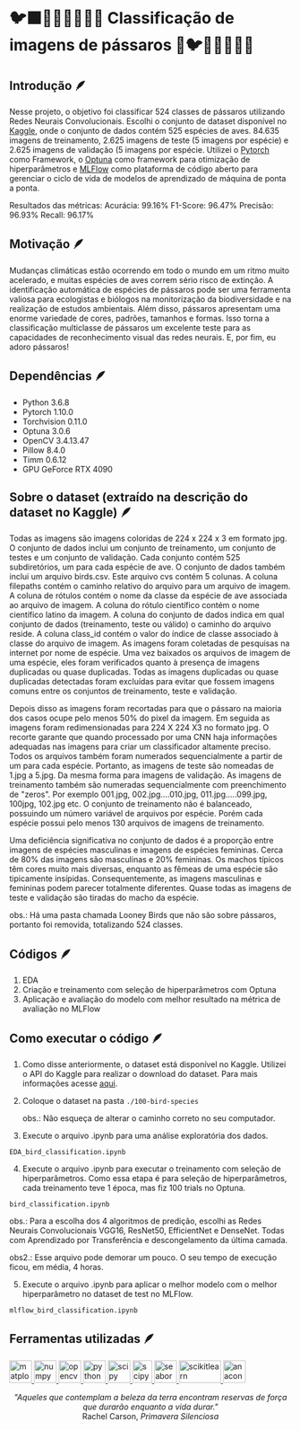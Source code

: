 # 🐦‍⬛🦜🦢🦅🦃🐓🦆 Classificação de imagens de pássaros 🐧🐦🦤🦉🦚🦩🪿

## Introdução 🪶
Nesse projeto, o objetivo foi classificar 524 classes de pássaros utilizando Redes Neurais Convolucionais. Escolhi o conjunto de dataset disponível no [Kaggle](https://www.kaggle.com/datasets/gpiosenka/100-bird-species), onde o conjunto de dados contém 525 espécies de aves. 84.635 imagens de treinamento, 2.625 imagens de teste (5 imagens por espécie) e 2.625 imagens de validação (5 imagens por espécie. Utilizei o [Pytorch](https://pytorch.org/) como Framework, o [Optuna](https://optuna.org/) como framework para otimização de hiperparâmetros e [MLFlow](https://mlflow.org/) como plataforma de código aberto para gerenciar o ciclo de vida de modelos de aprendizado de máquina de ponta a ponta.

Resultados das métricas:
Acurácia: 99.16%
F1-Score: 96.47%
Precisão: 96.93%
Recall: 96.17%

## Motivação 🪶
Mudanças climáticas estão ocorrendo em todo o mundo em um ritmo muito acelerado, e muitas espécies de aves correm sério risco de extinção. A identificação automática de espécies de pássaros pode ser uma ferramenta valiosa para ecologistas e biólogos na monitorização da biodiversidade e na realização de estudos ambientais. Além disso, pássaros apresentam uma enorme variedade de cores, padrões, tamanhos e formas. Isso torna a classificação multiclasse de pássaros um excelente teste para as capacidades de reconhecimento visual das redes neurais. E, por fim, eu adoro pássaros! 

## Dependências 🪶
- Python 3.6.8
- Pytorch 1.10.0
- Torchvision 0.11.0
- Optuna 3.0.6
- OpenCV 3.4.13.47
- Pillow 8.4.0
- Timm 0.6.12
- GPU GeForce RTX 4090

## Sobre o dataset (extraído na descrição do dataset no Kaggle) 🪶
Todas as imagens são imagens coloridas de 224 x 224 x 3 em formato jpg. O conjunto de dados inclui um conjunto de treinamento, um conjunto de testes e um conjunto de validação. Cada conjunto contém 525 subdiretórios, um para cada espécie de ave. O conjunto de dados também inclui um arquivo birds.csv. Este arquivo cvs contém 5 colunas. A coluna filepaths contém o caminho relativo do arquivo para um arquivo de imagem. A coluna de rótulos contém o nome da classe da espécie de ave associada ao arquivo de imagem. A coluna do rótulo científico contém o nome científico latino da imagem. A coluna do conjunto de dados indica em qual conjunto de dados (treinamento, teste ou válido) o caminho do arquivo reside. A coluna class_id contém o valor do índice de classe associado à classe do arquivo de imagem. As imagens foram coletadas de pesquisas na internet por nome de espécie. Uma vez baixados os arquivos de imagem de uma espécie, eles foram verificados quanto à presença de imagens duplicadas ou quase duplicadas. Todas as imagens duplicadas ou quase duplicadas detectadas foram excluídas para evitar que fossem imagens comuns entre os conjuntos de treinamento, teste e validação.

Depois disso as imagens foram recortadas para que o pássaro na maioria dos casos ocupe pelo menos 50% do pixel da imagem. Em seguida as imagens foram redimensionadas para 224 X 224 X3 no formato jpg. O recorte garante que quando processado por uma CNN haja informações adequadas nas imagens para criar um classificador altamente preciso. Todos os arquivos também foram numerados sequencialmente a partir de um para cada espécie. Portanto, as imagens de teste são nomeadas de 1.jpg a 5.jpg. Da mesma forma para imagens de validação. As imagens de treinamento também são numeradas sequencialmente com preenchimento de "zeros". Por exemplo 001.jpg, 002.jpg….010.jpg, 011.jpg…..099.jpg, 100jpg, 102.jpg etc. O conjunto de treinamento não é balanceado, possuindo um número variável de arquivos por espécie. Porém cada espécie possui pelo menos 130 arquivos de imagens de treinamento.

Uma deficiência significativa no conjunto de dados é a proporção entre imagens de espécies masculinas e imagens de espécies femininas. Cerca de 80% das imagens são masculinas e 20% femininas. Os machos típicos têm cores muito mais diversas, enquanto as fêmeas de uma espécie são tipicamente insípidas. Consequentemente, as imagens masculinas e femininas podem parecer totalmente diferentes. Quase todas as imagens de teste e validação são tiradas do macho da espécie.

obs.: Há uma pasta chamada Looney Birds que não são sobre pássaros, portanto foi removida, totalizando 524 classes.

## Códigos 🪶
1. EDA
2. Criação e treinamento com seleção de hiperparâmetros com Optuna
3. Aplicação e avaliação do modelo com melhor resultado na métrica de avaliação no MLFlow

## Como executar o código 🪶
1. Como disse anteriormente, o dataset está disponível no Kaggle. Utilizei o API do Kaggle para realizar o download do dataset. Para mais informações acesse [aqui](https://www.kaggle.com/docs/api).
2. Coloque o dataset na pasta `./100-bird-species`
   
   obs.: Não esqueça de alterar o caminho correto no seu computador.
3. Execute o arquivo .ipynb para uma análise exploratória dos dados.

```
EDA_bird_classification.ipynb
```

4. Execute o arquivo .ipynb para executar o treinamento com seleção de hiperparâmetros. Como essa etapa é para seleção de hiperparâmetros, cada treinamento teve 1 época, mas fiz 100 trials no Optuna.

```
bird_classification.ipynb
```
   obs.: Para a escolha dos 4 algoritmos de predição, escolhi as Redes Neurais Convolucionais VGG16, ResNet50, EfficientNet e DenseNet. Todas com Aprendizado por Transferência e descongelamento da última camada.
   
   obs2.: Esse arquivo pode demorar um pouco. O seu tempo de execução ficou, em média, 4 horas.

5. Execute o arquivo .ipynb para aplicar o melhor modelo com o melhor hiperparâmetro no dataset de test no MLFlow.

```
mlflow_bird_classification.ipynb
```

## Ferramentas utilizadas 🪶
<p align="left"> <a href="https://matplotlib.org/" target="_blank" rel="noreferrer"> <img src="https://upload.wikimedia.org/wikipedia/commons/thumb/0/01/Created_with_Matplotlib-logo.svg/2048px-Created_with_Matplotlib-logo.svg.png" alt="matplotlib" width="40" height="40"/> </a> <a href="https://numpy.org/" target="_blank" rel="noreferrer"> <img src="https://user-images.githubusercontent.com/50221806/86498201-a8bd8680-bd39-11ea-9d08-66b610a8dc01.png" alt="numpy" width="40" height="40"/> </a> <a href="https://opencv.org/" target="_blank" rel="noreferrer"> <img src="https://github.com/opencv/opencv/wiki/logo/OpenCV_logo_no_text.png" alt="opencv" width="40" height="40"/> </a> <a href="https://www.python.org/" target="_blank" rel="noreferrer"> <img src="https://upload.wikimedia.org/wikipedia/commons/thumb/c/c3/Python-logo-notext.svg/1869px-Python-logo-notext.svg.png" alt="python" width="40" height="40"/> </a> <a href="https://scipy.org/" target="_blank" rel="noreferrer"> <img src="https://upload.wikimedia.org/wikipedia/commons/thumb/b/b2/SCIPY_2.svg/1200px-SCIPY_2.svg.png" alt="scipy" width="40" height="40"/> </a> <a href="https://pytorch.org/" target="_blank" rel="noreferrer"> <img src="https://upload.wikimedia.org/wikipedia/commons/thumb/1/10/PyTorch_logo_icon.svg/640px-PyTorch_logo_icon.svg.png" alt="scipy" width="35" height="40"/> </a> <a href="https://seaborn.pydata.org/installing.html" target="_blank" rel="noreferrer"> <img src="https://seeklogo.com/images/S/seaborn-logo-244EB2DEC5-seeklogo.com.png" alt="seaborn" width="40" height="40"/> </a> <a href="https://scikit-learn.org/stable/" target="_blank" rel="noreferrer"> <img src="https://upload.wikimedia.org/wikipedia/commons/thumb/0/05/Scikit_learn_logo_small.svg/2560px-Scikit_learn_logo_small.svg.png" alt="scikitlearn" width="75" height="40"/> </a> <a href="https://anaconda.org/anaconda/python" target="_blank" rel="noreferrer"> <img src="https://anaconda.org/static/img/anaconda-symbol.svg" alt="anaconda" width="40" height="40"/> </a> </p>




<p align="center">
  <i>"Aqueles que contemplam a beleza da terra encontram reservas de força que durarão enquanto a vida durar."</i><br>
  Rachel Carson, <em>Primavera Silenciosa</em>
</p>
